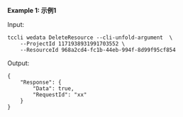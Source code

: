 **Example 1: 示例1**



Input: 

```
tccli wedata DeleteResource --cli-unfold-argument  \
    --ProjectId 1171938931991703552 \
    --ResourceId 968a2cd4-fc1b-44eb-994f-8d99f95cf854
```

Output: 
```
{
    "Response": {
        "Data": true,
        "RequestId": "xx"
    }
}
```

